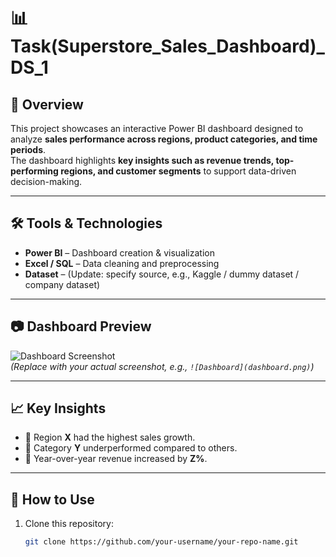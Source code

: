 
# 📊 Task(Superstore_Sales_Dashboard)_DS_1

## 📌 Overview
This project showcases an interactive Power BI dashboard designed to analyze **sales performance across regions, product categories, and time periods**.  
The dashboard highlights **key insights such as revenue trends, top-performing regions, and customer segments** to support data-driven decision-making.

---

## 🛠️ Tools & Technologies
- **Power BI** – Dashboard creation & visualization  
- **Excel / SQL** – Data cleaning and preprocessing  
- **Dataset** – (Update: specify source, e.g., Kaggle / dummy dataset / company dataset)  

---

## 📷 Dashboard Preview
![Dashboard Screenshot](images/dashboard.png)  
*(Replace with your actual screenshot, e.g., `![Dashboard](dashboard.png)`)*
  
---

## 📈 Key Insights
- 📍 Region **X** had the highest sales growth.  
- 📍 Category **Y** underperformed compared to others.  
- 📍 Year-over-year revenue increased by **Z%**.  

---

## 🚀 How to Use
1. Clone this repository:
   ```bash
   git clone https://github.com/your-username/your-repo-name.git
